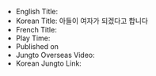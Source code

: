 * English Title: 
* Korean Title: 아들이 여자가 되겠다고 합니다
* French Title: 
* Play Time: 
* Published on 
* Jungto Overseas Video: 
* Korean Jungto Link: 
